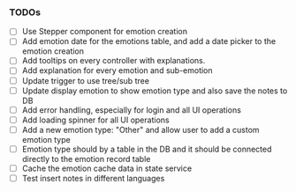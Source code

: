 ### TODOs
- [ ] Use Stepper component for emotion creation
- [ ] Add emotion date for the emotions table, and add a date picker to the emotion creation 
- [ ] Add tooltips on every controller with explanations. 
- [ ] Add explanation for every emotion and sub-emotion
- [ ] Update trigger to use tree/sub tree
- [ ] Update display emotion to show emotion type and also save the notes to DB
- [ ] Add error handling, especially for login and all UI operations
- [ ] Add loading spinner for all UI operations
- [ ] Add a new emotion type: "Other" and allow user to add a custom emotion type
- [ ] Emotion type should by a table in the DB and it should be connected directly to the emotion record table
- [ ] Cache the emotion cache data in state service
- [ ] Test insert notes in different languages